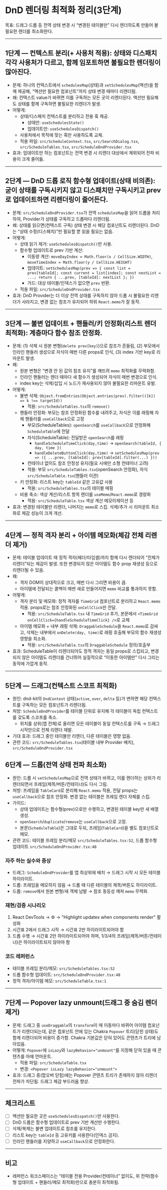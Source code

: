 # DnD 렌더링 최적화 정리(3단계)

목표: 드래그·드롭 등 전역 상태 변경 시 “변경된 테이블만” 다시 렌더하도록 만들어 불필요한 렌더를 최소화한다.

---

## 1단계 — 컨텍스트 분리(+ 사용처 적용): 상태와 디스패치 각각 사용처가 다르고, 함께 임포트하면 불필요한 렌더링이 많아진다.

- 문제: 하나의 컨텍스트에서 `schedulesMap`(상태)과 `setSchedulesMap`(액션)을 함께 제공해, “액션만 필요한 컴포넌트”까지 상태 변경 때마다 리렌더됨.
- 왜: 컨텍스트 value가 바뀌면 이를 구독하는 모든 곳이 리렌더된다. 액션만 필요해도 상태를 함께 구독하면 불필요한 리렌더가 발생.
- 어떻게:
  - 상태/디스패치 컨텍스트를 분리하고 전용 훅 제공.
    - 상태만: `useSchedulesState()`
    - 업데이트만: `useSchedulesDispatch()`
  - 사용처에서 목적에 맞는 훅만 사용하도록 교체.
  - 적용 파일: `src/ScheduleContext.tsx`, `src/SearchDialog.tsx`, `src/ScheduleTables.tsx`, `src/ScheduleDndProvider.tsx`
- 효과: 업데이트만 하는 컴포넌트는 전역 변경 시 리렌더 대상에서 제외되어 전파 비용이 크게 줄어듦.

---

## 2단계 — DnD 드롭 로직 함수형 업데이트(상태 비의존): 굳이 상태를 구독시키지 않고 디스패치만 구독시키고 prev로 업데이트하면 리렌더링이 줄어든다.

- 문제: `src/ScheduleDndProvider.tsx`가 전역 `schedulesMap`을 읽어 드롭을 처리하여, Provider가 상태를 구독하고 드롭마다 리렌더됨.
- 왜: 상태를 읽으면(컨텍스트 구독) 상태 변경 시 해당 컴포넌트도 리렌더된다. DnD는 “상태 수정(디스패치)”만 필요할 뿐 읽을 필요는 없음.
- 어떻게:
  - 상태 읽기 제거: `useSchedulesDispatch()`만 사용.
  - 함수형 업데이트로 prev 기반 계산:
    - 이동량 계산: `moveDayIndex = Math.floor(x / CellSize.WIDTH)`, `moveTimeIndex = Math.floor(y / CellSize.HEIGHT)`
    - 업데이트: `setSchedulesMap(prev => { const list = prev[tableId]; const current = list[index]; const nextList = ...; return { ...prev, [tableId]: nextList }; })`
    - 가드: 대상 테이블/인덱스가 없으면 `prev` 반환.
  - 적용 파일: `src/ScheduleDndProvider.tsx`
- 효과: DnD Provider는 더 이상 전역 상태를 구독하지 않아 드롭 시 불필요한 리렌더가 사라지고, 변경 없는 참조가 유지되어 하위 `React.memo`가 잘 동작.

---

## 3단계 — 불변 업데이트 + 핸들러/키 안정화(리스트 렌더 최적화): 계층마다 함수 참조 안정화.

- 문제: (1) 삭제 시 원본 변형(`delete prev[key]`)으로 참조가 흔들림, (2) 부모에서 인라인 핸들러 생성으로 자식이 매번 다른 props로 인식, (3) index 기반 key로 리마운트 발생.
- 왜:
  - 원본 변형은 “변경 안 된 값의 참조 유지”를 깨뜨려 `memo` 최적화를 무력화함.
  - 인라인 핸들러는 렌더 때마다 새 함수가 생성되어 자식이 매번 변경으로 인식.
  - index key는 삭제/삽입 시 노드가 재사용되지 않아 불필요한 리마운트 유발.
- 어떻게:
  - 불변 삭제: `Object.fromEntries(Object.entries(prev).filter(([k]) => k !== targetId))`
    - 적용: `src/ScheduleTables.tsx`의 `remove()`
  - 핸들러 안정화: 부모는 참조 안정화된 함수를 내려주고, 자식은 이를 래핑해 자체 핸들러를 `useCallback`으로 고정
    - 부모(ScheduleTables): `openSearch`를 `useCallback`으로 안정화해 `ScheduleTable`에 전달
    - 자식(ScheduleTable): 전달받은 `openSearch`를 래핑
      - `handleScheduleTimeClick(day,time)` → `openSearch(tableId, { day, time })`
      - `handleDeleteButtonClick(day,time)` → `setSchedulesMap(prev => ({ ...prev, [tableId]: prev[tableId].filter(...) }))`
    - 컨테이너 없이도 참조 안정성 유지(필요 시에만 소형 컨테이너 고려)
    - 적용: 부모 `src/ScheduleTables.tsx`(openSearch 안정화), 자식 `src/ScheduleTable.tsx`(핸들러 이관)
  - 키 안정화: 리스트 key는 `tableId` 같은 고유값 사용
    - 적용: `src/ScheduleTables.tsx`의 테이블 매핑
  - 비용 축소: 색상 계산/리스트 항목 렌더를 `useMemo`/`React.memo`로 경량화
    - 적용: `src/ScheduleTable.tsx` 색상 계산 메모이제이션 등
- 효과: 변경된 테이블만 리렌더, 나머지는 `memo`로 스킵. 삭제/추가 시 리마운트 최소화로 체감 성능이 크게 개선.

---

## 4단계 — 정적 격자 분리 + 아이템 메모화(체감 전체 리렌더 제거)

- 문제: 테이블 업데이트 때 정적 격자(헤더/타임셀)까지 함께 다시 렌더되어 “전체가 리렌더”되는 체감이 발생. 또한 변경되지 않은 아이템도 함수 prop 재생성 등으로 리렌더될 수 있음.
- 왜:
  - 격자 DOM이 상대적으로 크고, 매번 다시 그리면 비용이 큼.
  - 아이템에 전달되는 콜백이 매번 새로 만들어지면 `memo` 비교를 통과하지 못함.
- 어떻게:
  - 격자 분리 및 메모화: 정적 격자를 `TimeGrid` 컴포넌트로 분리하고 `React.memo` 적용. props로는 참조 안정화된 `onCellClick`만 전달.
    - 적용: `src/ScheduleTable.tsx` 내 `TimeGrid` 추가, 본문에서 `<TimeGrid onCellClick={handleScheduleTimeClick} />`로 교체
  - 아이템 메모화 + 내부 래핑 삭제: `DraggableSchedule`을 `React.memo`로 감싸고, 삭제는 내부에서 `onDelete(day, time)`로 래핑 호출해 부모의 함수 재생성 영향을 최소화.
    - 적용: `src/ScheduleTable.tsx`의 `DraggableSchedule` 정의/호출부
- 효과: ScheduleTable이 리렌더되어도 정적 격자는 동일 props로 스킵되고, 변경되지 않은 아이템도 리렌더를 건너뛰어 실질적으로 “이동한 아이템만” 다시 그리는 동작에 가깝게 동작.

---

## 5단계 — 드래그(컨텍스트 스코프 최적화)

- 원인: dnd-kit의 `DndContext` 상태(`active`, `over`, `delta` 등)가 변하면 해당 컨텍스트를 구독하는 모든 컴포넌트가 리렌더됨.
- 처방: `ScheduleDndProvider`를 테이블 단위로 유지해 각 테이블이 독립 컨텍스트를 갖도록 스코프를 축소.
  - 위치를 상위(앱 전체)로 올리면 모든 테이블이 동일 컨텍스트를 구독 → 드래그 시작만으로 전체 리렌더 재발.
- 기대 효과: 드래그 중인 테이블만 리렌더, 다른 테이블은 영향 없음.
- 관련 코드: `src/ScheduleTables.tsx`(테이블 내부 Provider 배치), `src/ScheduleDndProvider.tsx`

## 6단계 — 드롭(전역 상태 전파 최소화)

- 원인: 드롭 시 `setSchedulesMap`으로 전역 상태가 바뀌고, 이를 렌더하는 상위가 리렌더되면서 프레임(제목/버튼/컨테이너)도 다시 그림.
- 처방: 프레임을 `TableCard`로 분리해 `React.memo` 적용, 전달 props는 `useCallback`으로 참조 안정화. 변경 없는 테이블은 프레임 렌더 자체를 스킵.
- 가이드:
  - 상태 업데이트는 함수형(prev)으로만 수행하고, 변경된 테이블 key만 새 배열 생성.
  - `openSearch`/`duplicate`/`remove`는 `useCallback`으로 고정.
  - 본문(`ScheduleTable`)은 그대로 두되, 프레임(`TableCard`)을 별도 컴포넌트로 메모.
- 관련 코드: 테이블 프레임 분리/메모 `src/ScheduleTables.tsx:52`, 드롭 함수형 업데이트 `src/ScheduleDndProvider.tsx:48`

### 자주 하는 실수와 증상

- 드래그: `ScheduleDndProvider`를 앱 최상위에 배치 → 드래그 시작 시 모든 테이블 하이라이트.
- 드롭: 프레임을 메모하지 않음 → 드롭 때 다른 테이블의 제목/버튼도 하이라이트.
- 드롭: `remove`에서 원본 변형/새 객체 남발 → 참조 동등성 깨져 `memo` 무력화.

### 재현/검증 시나리오

1. React DevTools → ⚙️ → "Highlight updates when components render" 활성화
2. 시간표 2에서 드래그 시작 → 시간표 2만 하이라이트되어야 함
3. 드롭 수행 → 시간표 2만 하이라이트되어야 하며, 1/3/4의 프레임(제목/버튼/컨테이너)은 하이라이트되지 않아야 함

### 코드 레퍼런스

- 테이블 프레임 분리/메모: `src/ScheduleTables.tsx:52`
- 드롭 함수형 업데이트: `src/ScheduleDndProvider.tsx:48`
- 정적 격자/아이템 메모: `src/ScheduleTable.tsx:1`

---

## 7단계 — Popover lazy unmount(드래그 중 숨김 렌더 제거)

- 문제: 드래그 중 `useDraggable`의 `transform`이 매 이동마다 바뀌어 아이템 컴포넌트가 리렌더되는데, 같은 컴포넌트 안에 있는 Chakra `Popover` 트리(닫힌 상태)도 함께 리렌더되어 비용이 증가함. Chakra 기본값은 닫혀 있어도 콘텐츠가 트리에 남아있음.
- 어떻게: `Popover`에 `isLazy`와 `lazyBehavior="unmount"`를 지정해 닫혀 있을 때 콘텐츠를 아예 언마운트.
  - 적용 파일: `src/ScheduleTable.tsx`
  - 변경: `<Popover isLazy lazyBehavior="unmount">`
- 효과: 드래그 중(팝오버 닫힘)에는 Popover 콘텐츠 트리가 존재하지 않아 리렌더 전파가 차단됨. 드래그 체감 부드러움 향상.

---

## 체크리스트

- [ ] 액션만 필요한 곳은 `useSchedulesDispatch()`만 사용한다.
- [ ] DnD 드롭은 함수형 업데이트로 prev 기반 계산만 수행한다.
- [ ] 삭제/복제는 불변 업데이트로 참조를 유지한다.
- [ ] 리스트 key는 `tableId` 등 고유키를 사용한다(인덱스 금지).
- [ ] 인라인 핸들러를 지양하고 `useCallback`으로 안정화한다.

---

## 비고

- 레퍼런스 워크스페이스는 “테이블 전용 Provider/컨테이너” 없이도, 위 전략(함수형 업데이트 + 핸들러/메모 최적화)만으로 충분히 최적화됨.
